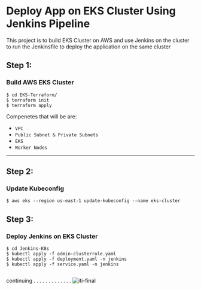 # Deploy App on EKS Cluster Using Jenkins Pipeline

This project is to build EKS Cluster on AWS and use Jenkins on the cluster to run the Jenkinsfile to deploy the application on the same cluster

## Step 1:
### Build AWS EKS Cluster
```
$ cd EKS-Terraform/
$ terraform init
$ terraform apply
```
Compenetes that will be are:

- `VPC`
- `Public Subnet & Private Subnets`
-  `EKS`
-  `Worker Nodes`

---
## Step 2:
### Update Kubeconfig
```
$ aws eks --region us-east-1 update-kubeconfig --name eks-cluster
```
## Step 3:
### Deploy Jenkins on EKS Cluster
```
$ cd Jenkins-K8s
$ kubectl apply -f admin-clusterrole.yaml
$ kubectl apply -f deployment.yaml -n jenkins
$ kubectl apply -f service.yaml -n jenkins
 
```
continuing
.
.
.
.
.
.
.
.
.
.
.
.
.
![iti-final](https://github.com/0xZe/ITI-Final-Project/assets/81789671/3a9e3f13-005a-40c4-9b37-9f7a0e239ada)
